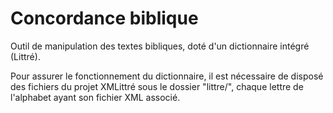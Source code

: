 Concordance biblique
===========

Outil de manipulation des textes bibliques, doté d'un dictionnaire intégré (Littré).

Pour assurer le fonctionnement du dictionnaire, il est nécessaire de disposé des fichiers du projet XMLittré sous le dossier "littre/", chaque lettre de l'alphabet ayant son fichier XML associé.
